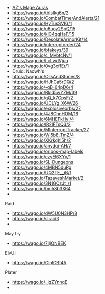 - [AZ's Mage Auras](https://wago.io/_sCIphoJo)
- https://wago.io/tbIsIkg6n/2
- https://wago.io/CombatTimerAndAlerts/21
- https://wago.io/HyTusSVIG/1
- https://wago.io/u6uoy2SpQ/15
- https://wago.io/klC4qqHaF/15
- https://wago.io/DesolateArmorKit/14
- https://wago.io/interruptorder/24
- https://wago.io/bfakeys/39
- https://wago.io/c_MvbtcNv/1
- https://wago.io/LcLwdVjuu
- https://wago.io/0vg3xffEr/1
- Druid: Naowh's
- https://wago.io/OilsAndStones/8
- https://wago.io/HJhCa5rDQ/2
- https://wago.io/-qB-64pD6/4
- https://wago.io/Bkld5wYZM/39
- https://wago.io/gQ_k7CpsF/2
- https://wago.io/UCLYg_X6W/26
- https://wago.io/explosiveorbs/27
- https://wago.io/4J8ChnHOM/16
- https://wago.io/6MHEFkHyl/4
- https://wago.io/lR2IFTsQ3/2
- https://wago.io/MInterruptTracker/27
- https://wago.io/Wi5b8_TmZ/4
- https://wago.io/XKrkghl5h/2
- https://wago.io/anydqi-AH/7
- https://wago.io/oribos-map-labels
- https://wago.io/czyEl6XYx/1
- https://wago.io/SL-Dungeons
- https://wago.io/4MBN5duRg
- https://wago.io/UQ2TE__iB/1
- https://wago.io/TazaveshMarket/2
- https://wago.io/3N1GCzJt_/1
- https://wago.io/bm58b3X64
- 

Raid
- https://wago.io/dW5U0N3HP/8
- https://wago.io/slraid3
- 

May try
- https://wago.io/7iIjQNBEK

ElvUI
- https://wago.io/ClplCBf4A

Plater
- https://wago.io/_jqZYnnqE
-